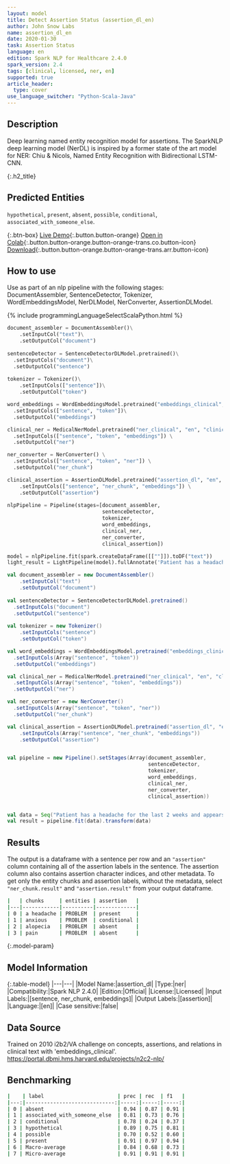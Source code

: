 ```yaml
---
layout: model
title: Detect Assertion Status (assertion_dl_en)
author: John Snow Labs
name: assertion_dl_en
date: 2020-01-30
task: Assertion Status
language: en
edition: Spark NLP for Healthcare 2.4.0
spark_version: 2.4
tags: [clinical, licensed, ner, en]
supported: true
article_header:
  type: cover
use_language_switcher: "Python-Scala-Java"
---
```

 
## Description

Deep learning named entity recognition model for assertions. The SparkNLP deep learning model (NerDL) is inspired by a former state of the art model for NER: Chiu & Nicols, Named Entity Recognition with Bidirectional LSTM-CNN.

{:.h2_title}
## Predicted Entities
``hypothetical``, ``present``, ``absent``, ``possible``, ``conditional``, ``associated_with_someone_else``.

{:.btn-box}
[Live Demo](https://demo.johnsnowlabs.com/healthcare/ASSERTION/){:.button.button-orange}
[Open in Colab](https://colab.research.google.com/github/JohnSnowLabs/spark-nlp-workshop/blob/master/tutorials/Certification_Trainings/Healthcare/2.Clinical_Assertion_Model.ipynb){:.button.button-orange.button-orange-trans.co.button-icon}
[Download](https://s3.amazonaws.com/auxdata.johnsnowlabs.com/clinical/models/assertion_dl_en_2.4.0_2.4_1580237286004.zip){:.button.button-orange.button-orange-trans.arr.button-icon}


## How to use

Use as part of an nlp pipeline with the following stages: DocumentAssembler, SentenceDetector, Tokenizer, WordEmbeddingsModel, NerDLModel, NerConverter, AssertionDLModel.

<div class="tabs-box" markdown="1">

{% include programmingLanguageSelectScalaPython.html %}


```python
document_assembler = DocumentAssembler()\
    .setInputCol("text")\
    .setOutputCol("document")
    
sentenceDetector = SentenceDetectorDLModel.pretrained()\
  .setInputCols("document")\
  .setOutputCol("sentence")
    
tokenizer = Tokenizer()\
    .setInputCols(["sentence"])\
    .setOutputCol("token")

word_embeddings = WordEmbeddingsModel.pretrained("embeddings_clinical", "en", "clinical/models")\
  .setInputCols(["sentence", "token"])\
  .setOutputCol("embeddings")

clinical_ner = MedicalNerModel.pretrained("ner_clinical", "en", "clinical/models") \
  .setInputCols(["sentence", "token", "embeddings"]) \
  .setOutputCol("ner")

ner_converter = NerConverter() \
  .setInputCols(["sentence", "token", "ner"]) \
  .setOutputCol("ner_chunk")

clinical_assertion = AssertionDLModel.pretrained("assertion_dl", "en", "clinical/models") \
    .setInputCols(["sentence", "ner_chunk", "embeddings"]) \
    .setOutputCol("assertion")
    
nlpPipeline = Pipeline(stages=[document_assembler, 
                               sentenceDetector, 
                               tokenizer, 
                               word_embeddings, 
                               clinical_ner, 
                               ner_converter, 
                               clinical_assertion])

model = nlpPipeline.fit(spark.createDataFrame([[""]]).toDF("text"))
light_result = LightPipeline(model).fullAnnotate('Patient has a headache for the last 2 weeks and appears anxious when she walks fast. No alopecia noted. She denies pain')[0]

```

```scala
val document_assembler = new DocumentAssembler()
    .setInputCol("text")
    .setOutputCol("document")
    
val sentenceDetector = SentenceDetectorDLModel.pretrained()
  .setInputCols("document")
  .setOutputCol("sentence")
    
val tokenizer = new Tokenizer()
    .setInputCols("sentence")
    .setOutputCol("token")

val word_embeddings = WordEmbeddingsModel.pretrained("embeddings_clinical", "en", "clinical/models")
  .setInputCols(Array("sentence", "token"))
  .setOutputCol("embeddings")

val clinical_ner = MedicalNerModel.pretrained("ner_clinical", "en", "clinical/models")
  .setInputCols(Array("sentence", "token", "embeddings")) 
  .setOutputCol("ner")

val ner_converter = new NerConverter()
  .setInputCols(Array("sentence", "token", "ner"))
  .setOutputCol("ner_chunk")

val clinical_assertion = AssertionDLModel.pretrained("assertion_dl", "en", "clinical/models")
    .setInputCols(Array("sentence", "ner_chunk", "embeddings"))
    .setOutputCol("assertion")


val pipeline = new Pipeline().setStages(Array(document_assembler, 
                                              sentenceDetector, 
                                              tokenizer, 
                                              word_embeddings, 
                                              clinical_ner, 
                                              ner_converter, 
                                              clinical_assertion))


val data = Seq("Patient has a headache for the last 2 weeks and appears anxious when she walks fast. No alopecia noted. She denies pain").toDS().toDF("text")
val result = pipeline.fit(data).transform(data)
```

</div>


## Results
The output is a dataframe with a sentence per row and an ``"assertion"`` column containing all of the assertion labels in the sentence. The assertion column also contains assertion character indices, and other metadata. To get only the entity chunks and assertion labels, without the metadata, select ``"ner_chunk.result"`` and ``"assertion.result"`` from your output dataframe.

```bash
|   | chunks     | entities | assertion   |
|---|------------|----------|-------------|
| 0 | a headache | PROBLEM  | present     |
| 1 | anxious    | PROBLEM  | conditional |
| 2 | alopecia   | PROBLEM  | absent      |
| 3 | pain       | PROBLEM  | absent      |
```

{:.model-param}
## Model Information

{:.table-model}
|---|---|
|Model Name:|assertion_dl|
|Type:|ner|
|Compatibility:|Spark NLP 2.4.0|
|Edition:|Official|
|License:|Licensed|
|Input Labels:|[sentence, ner_chunk, embeddings]|
|Output Labels:|[assertion]|
|Language:|[en]|
|Case sensitive:|false|


## Data Source
Trained on 2010 i2b2/VA challenge on concepts, assertions, and relations in clinical text with 'embeddings_clinical'.
https://portal.dbmi.hms.harvard.edu/projects/n2c2-nlp/


## Benchmarking
```bash
|    | label                        | prec | rec  | f1   |
|---:|-----------------------------:|-----:|-----:|-----:|
| 0 | absent                        | 0.94 | 0.87 | 0.91 |
| 1 | associated_with_someone_else  | 0.81 | 0.73 | 0.76 |
| 2 | conditional                   | 0.78 | 0.24 | 0.37 |
| 3 | hypothetical                  | 0.89 | 0.75 | 0.81 |
| 4 | possible                      | 0.70 | 0.52 | 0.60 |
| 5 | present                       | 0.91 | 0.97 | 0.94 |
| 6 | Macro-average                 | 0.84 | 0.68 | 0.73 |
| 7 | Micro-average                 | 0.91 | 0.91 | 0.91 |
```
